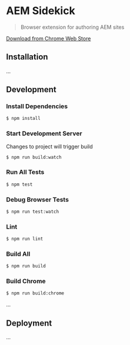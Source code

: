 # AEM Sidekick

> Browser extension for authoring AEM sites

[Download from Chrome Web Store](https://chromewebstore.google.com/detail/aem-sidekick/igkmdomcgoebiipaifhmpfjhbjccggml)

## Installation

...

## Development

### Install Dependencies

```bash
$ npm install
```

### Start Development Server

Changes to project will trigger build

```bash
$ npm run build:watch
```

### Run All Tests

```bash
$ npm test
```

### Debug Browser Tests

```bash
$ npm run test:watch
```

### Lint

```bash
$ npm run lint
```

### Build All

```bash
$ npm run build
```

### Build Chrome

```bash
$ npm run build:chrome
```

...

## Deployment

...